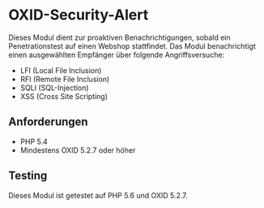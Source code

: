 # OXID-Security-Alert
Dieses Modul dient zur proaktiven Benachrichtigungen, sobald ein Penetrationstest auf einen Webshop stattfindet.
Das Modul benachrichtigt einen ausgewählten Empfänger über folgende Angriffsversuche:

- LFI (Local File Inclusion)
- RFI (Remote File Inclusion)
- SQLI (SQL-Injection)
- XSS (Cross Site Scripting)

## Anforderungen

- PHP 5.4 
- Mindestens OXID 5.2.7 oder höher

## Testing

Dieses Modul ist getestet auf PHP 5.6 und OXID 5.2.7.
